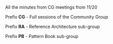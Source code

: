 All the minutes from CG meetings from 11/20

Prefix **CG** - Full sessions of the Community Group

Prefix **RA** - Reference Architecture sub-group

Prefix **PB** - Pattern Book sub-group

